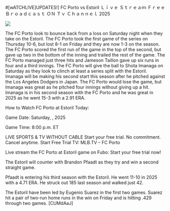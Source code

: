 #[wATCHLIVE]UPDATES!] FC Porto vs Estoril Ｌｉｖｅ Ｓｔｒｅａｍ Ｆｒｅｅ Ｂｒｏａｄｃａｓｔ ＯＮ Ｔｖ Ｃｈａｎｎｅｌ  2025  
  
  
[![](https://i.imgur.com/qSNzIqt.png)](https://movie.rssnews.media/gEYsHfI.php)  
  
The FC Porto look to bounce back from a loss on Saturday night when they take on the Estoril. The FC Porto took the first game of the series on Thursday 10-6, but lost 8-1 on Friday and they are now 1-3 on the season. The FC Porto scored the first run of the game in the top of the second, but gave up two in the bottom of the inning and trailed the rest of the game. The FC Porto managed just three hits and Jameson Taillon gave up six runs in four and a third innings. The FC Porto will give the ball to Shota Imanaga on Saturday as they look to clinch at least a series split with the Estoril. Imanaga will be making his second start this season after he pitched against the Los Angeles Dodgers in Japan. The FC Porto would lose the game, but Imanaga was great as he pitched four innings without giving up a hit. Imanaga is in his second season with the FC Porto and he was great in 2025 as he went 15-3 with a 2.91 ERA.

How to Watch FC Porto at Estoril Today:

Game Date: Saturday, , 2025

Game Time: 8:00 p.m. ET

LIVE SPORTS & TV WITHOUT CABLE
Start your free trial. No commitment. Cancel anytime.
Start Free Trial
TV: MLB.TV – FC Porto

Live stream the FC Porto at Estoril game on Fubo: Start your free trial now!

The Estoril will counter with Brandon Pfaadt as they try and win a second straight game.

Pfaadt is entering his third season with the Estoril. He went 11-10 in 2025 with a 4.71 ERA. He struck out 185 last season and walked just 42.

The Estoril have been led by Eugenio Suarez in the first two games. Suarez hit a pair of two-run home runs in the win on Friday and is hitting .429 through two games. [CUMdAaJ]